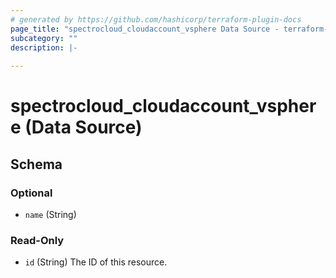 ```yaml
---
# generated by https://github.com/hashicorp/terraform-plugin-docs
page_title: "spectrocloud_cloudaccount_vsphere Data Source - terraform-provider-spectrocloud"
subcategory: ""
description: |-
  
---
```


# spectrocloud_cloudaccount_vsphere (Data Source)





<!-- schema generated by tfplugindocs -->
## Schema

### Optional

- `name` (String)

### Read-Only

- `id` (String) The ID of this resource.


